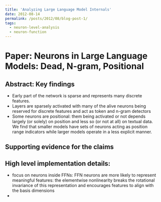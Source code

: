 ```yaml
---
title: 'Analyzing Large Language Model Internals'
date: 2012-08-14
permalink: /posts/2012/08/blog-post-1/
tags:
  - neuron-level-analysis
  - neuron-function
---
```


Paper: Neurons in Large Language Models: Dead, N-gram, Positional
======

Abstract: Key findings
----
- Early part of the network is sparse and represents many discrete features.
- Layers are sparsely activated with many of the alive neurons being reserved for discrete features and act as token and n-gram detectors
- Some neurons are positional: them being activated or not depends largely (or solely) on position and less so (or not at all) on textual data. We find that smaller models have sets of neurons acting as position range indicators while larger models operate in a less explicit manner.

Supporting evidence for the claims
-----

High level implementation details:
-----
- focus on neurons inside FFNs: FFN neurons are more likely to represent meaningful features: the elementwise nonlinearity breaks the rotational invariance of this representation and encourages features to align with the basis dimensions
- 
